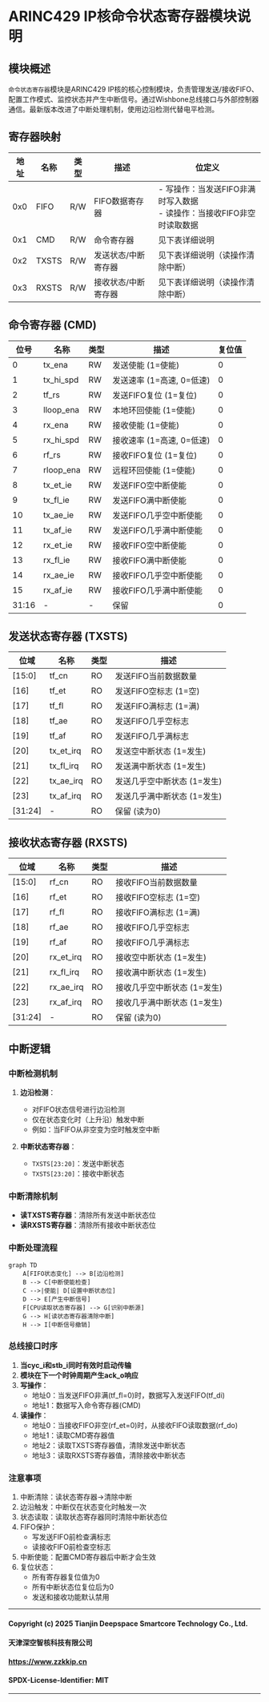 # ARINC429 IP核命令状态寄存器模块说明

## 模块概述
`命令状态寄存器`模块是ARINC429 IP核的核心控制模块，负责管理发送/接收FIFO、配置工作模式、监控状态并产生中断信号。通过Wishbone总线接口与外部控制器通信。最新版本改进了中断处理机制，使用边沿检测代替电平检测。

## 寄存器映射

| 地址 | 名称   | 类型 | 描述                  | 位定义 |
|------|--------|------|-----------------------|--------|
| 0x0  | FIFO   | R/W  | FIFO数据寄存器        | - 写操作：当发送FIFO非满时写入数据<br>- 读操作：当接收FIFO非空时读取数据 |
| 0x1  | CMD    | R/W  | 命令寄存器            | 见下表详细说明 |
| 0x2  | TXSTS  | R/W  | 发送状态/中断寄存器   | 见下表详细说明（读操作清除中断） |
| 0x3  | RXSTS  | R/W  | 接收状态/中断寄存器   | 见下表详细说明（读操作清除中断） |

## 命令寄存器 (CMD)

| 位号 | 名称         | 类型 | 描述                          | 复位值 |
|------|--------------|------|-------------------------------|--------|
| 0    | tx_ena        | RW   | 发送使能 (1=使能)             | 0      |
| 1    | tx_hi_spd   | RW   | 发送速率 (1=高速, 0=低速)     | 0      |
| 2    | tf_rs       | RW   | 发送FIFO复位 (1=复位)         | 0      |
| 3    | lloop_ena     | RW   | 本地环回使能 (1=使能)         | 0      |
| 4    | rx_ena        | RW   | 接收使能 (1=使能)             | 0      |
| 5    | rx_hi_spd   | RW   | 接收速率 (1=高速, 0=低速)     | 0      |
| 6    | rf_rs       | RW   | 接收FIFO复位 (1=复位)         | 0      |
| 7    | rloop_ena    | RW   | 远程环回使能 (1=使能)         | 0      |
| 8    | tx_et_ie  | RW   | 发送FIFO空中断使能            | 0      |
| 9    | tx_fl_ie   | RW   | 发送FIFO满中断使能            | 0      |
| 10   | tx_ae_ie | RW   | 发送FIFO几乎空中断使能        | 0      |
| 11   | tx_af_ie  | RW   | 发送FIFO几乎满中断使能        | 0      |
| 12   | rx_et_ie  | RW   | 接收FIFO空中断使能            | 0      |
| 13   | rx_fl_ie   | RW   | 接收FIFO满中断使能            | 0      |
| 14   | rx_ae_ie | RW   | 接收FIFO几乎空中断使能        | 0      |
| 15   | rx_af_ie  | RW   | 接收FIFO几乎满中断使能        | 0      |
| 31:16| -            | -    | 保留                          | 0      |

## 发送状态寄存器 (TXSTS)

| 位域      | 名称      | 类型 | 描述                     |
|-----------|-----------|------|--------------------------|
| [15:0]  | tf_cn    | RO   | 发送FIFO当前数据数量     |
| [16]    | tf_et  | RO   | 发送FIFO空标志 (1=空)    |
| [17]    | tf_fl   | RO   | 发送FIFO满标志 (1=满)    |
| [18]    | tf_ae | RO   | 发送FIFO几乎空标志       |
| [19]    | tf_af  | RO   | 发送FIFO几乎满标志       |
| [20]    | tx_et_irq | RO | 发送空中断状态 (1=发生)  |
| [21]    | tx_fl_irq  | RO | 发送满中断状态 (1=发生)  |
| [22]    | tx_ae_irq| RO | 发送几乎空中断状态 (1=发生) |
| [23]    | tx_af_irq | RO | 发送几乎满中断状态 (1=发生) |
| [31:24] | -         | RO   | 保留 (读为0)             |

## 接收状态寄存器 (RXSTS)

| 位域      | 名称      | 类型 | 描述                     |
|-----------|-----------|------|--------------------------|
| [15:0]  | rf_cn    | RO   | 接收FIFO当前数据数量     |
| [16]    | rf_et  | RO   | 接收FIFO空标志 (1=空)    |
| [17]    | rf_fl   | RO   | 接收FIFO满标志 (1=满)    |
| [18]    | rf_ae | RO   | 接收FIFO几乎空标志       |
| [19]    | rf_af  | RO   | 接收FIFO几乎满标志       |
| [20]    | rx_et_irq | RO | 接收空中断状态 (1=发生)  |
| [21]    | rx_fl_irq  | RO | 接收满中断状态 (1=发生)  |
| [22]    | rx_ae_irq| RO | 接收几乎空中断状态 (1=发生) |
| [23]    | rx_af_irq | RO | 接收几乎满中断状态 (1=发生) |
| [31:24] | -         | RO   | 保留 (读为0)             |

## 中断逻辑

### 中断检测机制
1. **边沿检测**：
   - 对FIFO状态信号进行边沿检测
   - 仅在状态变化时（上升沿）触发中断
   - 例如：当FIFO从非空变为空时触发空中断

2. **中断状态寄存器**：
    - `TXSTS[23:20]`：发送中断状态
    - `TXSTS[23:20]`：接收中断状态

### 中断清除机制
- **读TXSTS寄存器**：清除所有发送中断状态位
- **读RXSTS寄存器**：清除所有接收中断状态位

### 中断处理流程

```mermaid
graph TD
    A[FIFO状态变化] --> B[边沿检测]
    B --> C[中断使能检查]
    C -->|使能| D[设置中断状态位]
    D --> E[产生中断信号]
    F[CPU读取状态寄存器] --> G[识别中断源]
    G --> H[读状态寄存器清除中断]
    H --> I[中断信号撤销]
```

### 总线接口时序
1. **当cyc_i和stb_i同时有效时启动传输**
2. **模块在下一个时钟周期产生ack_o响应**
3. **写操作**：
   - 地址0：当发送FIFO非满(tf_fl=0)时，数据写入发送FIFO(tf_di)
   - 地址1：数据写入命令寄存器(CMD)
4. **读操作**：
   - 地址0：当接收FIFO非空(rf_et=0)时，从接收FIFO读取数据(rf_do)
   - 地址1：读取CMD寄存器值
   - 地址2：读取TXSTS寄存器值，清除发送中断状态
   - 地址3：读取RXSTS寄存器值，清除接收中断状态


### 注意事项
1. 中断清除：读状态寄存器->清除中断
2. 边沿触发：中断仅在状态变化时触发一次
3. 状态读取：读取状态寄存器同时清除中断状态位
4. FIFO保护：
   - 写发送FIFO前检查满标志
   - 读接收FIFO前检查空标志
5. 中断使能：配置CMD寄存器后中断才会生效
6. 复位状态：
   - 所有寄存器复位值为0
   - 所有中断状态位复位后为0
   - 发送和接收功能默认禁用

---
#### Copyright (c) 2025 Tianjin Deepspace Smartcore Technology Co., Ltd.
#### 天津深空智核科技有限公司
#### https://www.zzkkip.cn
#### SPDX-License-Identifier: MIT
---